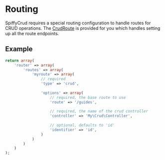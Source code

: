# Routing

SpiffyCrud requires a special routing configuration to handle routes for CRUD operations. The 
[CrudRoute](https://github.com/spiffyjr/spiffy-crud/blob/master/src/SpiffyCrud/CrudRoute.php) is provided for you
which handles setting up all the route endpoints.

## Example

```php
return array(
    'router' => array(
        'routes' => array(
            'myroute' => array(
                // required
                'type' => 'crud',
                
                'options' => array(
                    // required, the base route to use
                    'route' => '/guides',
                    
                    // required, the name of the crud controller
                    'controller' => 'My\Crud\Controller',
                    
                    // optional, defaults to 'id'
                    'identifier' => 'id',
                )
            )
        )
    )
);
```
